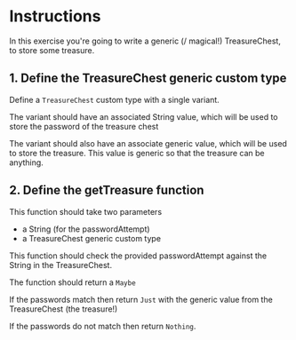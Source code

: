 # Instructions

In this exercise you're going to write a generic (/ magical!) TreasureChest, to store some treasure.

## 1. Define the TreasureChest generic custom type

Define a `TreasureChest` custom type with a single variant.

The variant should have an associated String value, which will be used to store the password of the treasure chest

The variant should also have an associate generic value, which will be used to store the treasure. This value is generic so that the treasure can be anything.

## 2. Define the getTreasure function

This function should take two parameters

- a String (for the passwordAttempt)
- a TreasureChest generic custom type

This function should check the provided passwordAttempt against the String in the TreasureChest.

The function should return a `Maybe`

If the passwords match then return `Just` with the generic value from the TreasureChest (the treasure!)

If the passwords do not match then return `Nothing`.
